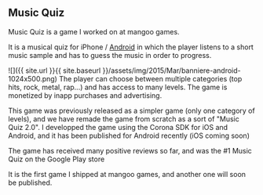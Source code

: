 ## Music Quiz

Music Quiz is a game I worked on at mangoo games.

It is a musical quiz for iPhone / [Android](https://play.google.com/store/apps/details?id=com.mangoogames.musicquiz) in which the player listens to a short music sample and has to guess the music in order to progress.

![]({{ site.url }}{{ site.baseurl }}/assets/img/2015/Mar/banniere-android-1024x500.png)
The player can choose between multiple categories (top hits, rock, metal, rap...) and has access to many levels. The game is monetized by inapp purchases and advertising.

This game was previously released as a simpler game (only one category of levels), and we have remade the game from scratch as a sort of "Music Quiz 2.0". I developped the game using the Corona SDK for iOS and Android, and it has been published for Android recently (iOS coming soon)

The game has received many positive reviews so far, and was the #1 Music Quiz on the Google Play store

It is the first game I shipped at mangoo games, and another one will soon be published.